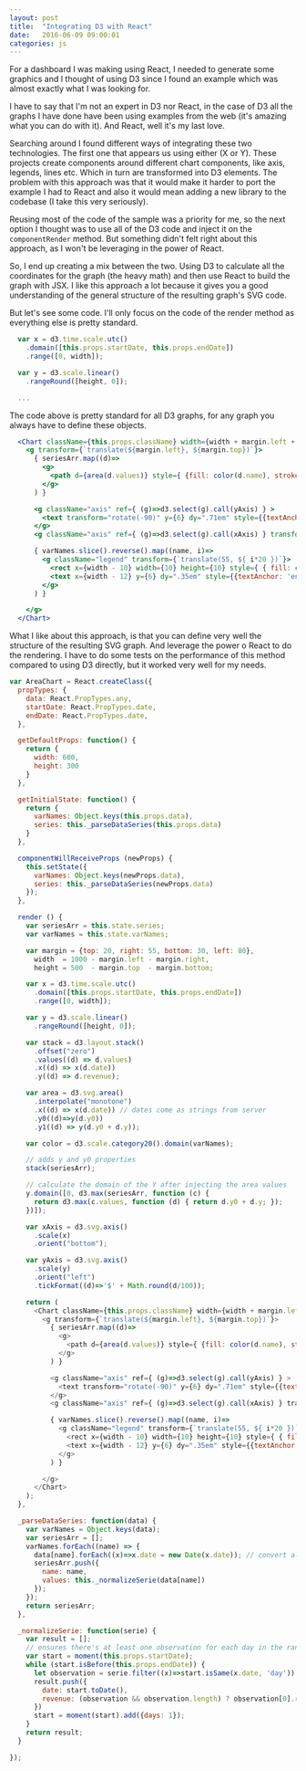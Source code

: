 ```yaml
---
layout: post
title:  "Integrating D3 with React"
date:   2016-06-09 09:00:01
categories: js
---
```


For a dashboard I was making using React, I needed to generate some graphics and I thought of using D3 since I found an example which was almost exactly what I was looking for.

I have to say that I'm not an expert in D3 nor React, in the case of D3 all the graphs I have done have been using examples from the web (it's amazing what you can do with it). And React, well it's my last love.

Searching around I found different ways of integrating these two technologies. The first one that appears us using either (X or Y). These projects create components around different chart components, like axis, legends, lines etc. Which in turn are transformed into D3 elements. The problem with this approach was that it would make it harder to port the example I had to React and also it would mean adding a new library to the codebase (I take this very seriously).

Reusing most of the code of the sample was a priority for me, so the next option I thought was to use all of the D3 code and inject it on the `componentRender` method. But something didn't felt right about this approach, as I won't be leveraging in the power of React.

So, I end up creating a mix between the two. Using D3 to calculate all the coordinates for the graph (the heavy math) and then use React to build the graph with JSX. I like this approach a lot because it gives you a good understanding of the general structure of the resulting graph's SVG code.

But let's see some code. I'll only focus on the code of the render method as everything else is pretty standard. 

```js
  var x = d3.time.scale.utc()
    .domain([this.props.startDate, this.props.endDate])
    .range([0, width]);

  var y = d3.scale.linear()
    .rangeRound([height, 0]);

  ...

```

The code above is pretty standard for all D3 graphs, for any graph you always have to define these objects.

```jsx
  <Chart className={this.props.className} width={width + margin.left + margin.right} height={height + margin.top + margin.bottom}>
    <g transform={`translate(${margin.left}, ${margin.top})`}>
      { seriesArr.map((d)=>
        <g>
          <path d={area(d.values)} style={ {fill: color(d.name), stroke: 'grey'} }></path>
        </g>
      ) }

      <g className="axis" ref={ (g)=>d3.select(g).call(yAxis) } >
        <text transform="rotate(-90)" y={6} dy=".71em" style={{textAnchor: 'end'}}>Revenue</text>
      </g>
      <g className="axis" ref={ (g)=>d3.select(g).call(xAxis) } transform={ `translate(0, ${height})` } />

      { varNames.slice().reverse().map((name, i)=>
        <g className="legend" transform={`translate(55, ${ i*20 })`}>
          <rect x={width - 10} width={10} height={10} style={ { fill: color(name), stroke: 'grey'} } />
          <text x={width - 12} y={6} dy=".35em" style={{textAnchor: 'end'}}> { name } </text>
        </g>
      ) }

    </g>
  </Chart>
```

What I like about this approach, is that you can define very well the structure of the resulting SVG graph. And leverage the power o React to do the rendering. I have to do some tests on the performance of this method compared to using D3 directly, but it worked very well for my needs.




```js
var AreaChart = React.createClass({
  propTypes: {
    data: React.PropTypes.any,
    startDate: React.PropTypes.date,
    endDate: React.PropTypes.date,
  },

  getDefaultProps: function() {
    return {
      width: 600,
      height: 300
    }
  },

  getInitialState: function() {
    return {
      varNames: Object.keys(this.props.data),
      series: this._parseDataSeries(this.props.data)
    }
  },

  componentWillReceiveProps (newProps) {
    this.setState({
      varNames: Object.keys(newProps.data),
      series: this._parseDataSeries(newProps.data)
    });
  },

  render () {
    var seriesArr = this.state.series;
    var varNames = this.state.varNames;

    var margin = {top: 20, right: 55, bottom: 30, left: 80},
      width  = 1000 - margin.left - margin.right,
      height = 500  - margin.top  - margin.bottom;

    var x = d3.time.scale.utc()
      .domain([this.props.startDate, this.props.endDate])
      .range([0, width]);

    var y = d3.scale.linear()
      .rangeRound([height, 0]);

    var stack = d3.layout.stack()
      .offset("zero")
      .values((d) => d.values)
      .x((d) => x(d.date))
      .y((d) => d.revenue);

    var area = d3.svg.area()
      .interpolate("monotone")
      .x((d) => x(d.date)) // dates come as strings from server
      .y0((d)=>y(d.y0))
      .y1((d) => y(d.y0 + d.y));

    var color = d3.scale.category20().domain(varNames);

    // adds y and y0 properties
    stack(seriesArr);

    // calculate the domain of the Y after injecting the area values
    y.domain([0, d3.max(seriesArr, function (c) {
      return d3.max(c.values, function (d) { return d.y0 + d.y; });
    })]);

    var xAxis = d3.svg.axis()
      .scale(x)
      .orient("bottom");

    var yAxis = d3.svg.axis()
      .scale(y)
      .orient("left")
      .tickFormat((d)=>'$' + Math.round(d/100));

    return (
      <Chart className={this.props.className} width={width + margin.left + margin.right} height={height + margin.top + margin.bottom}>
        <g transform={`translate(${margin.left}, ${margin.top})`}>
          { seriesArr.map((d)=>
            <g>
              <path d={area(d.values)} style={ {fill: color(d.name), stroke: 'grey'} }></path>
            </g>
          ) }

          <g className="axis" ref={ (g)=>d3.select(g).call(yAxis) } >
            <text transform="rotate(-90)" y={6} dy=".71em" style={{textAnchor: 'end'}}>Revenue</text>
          </g>
          <g className="axis" ref={ (g)=>d3.select(g).call(xAxis) } transform={ `translate(0, ${height})` } />

          { varNames.slice().reverse().map((name, i)=>
            <g className="legend" transform={`translate(55, ${ i*20 })`}>
              <rect x={width - 10} width={10} height={10} style={ { fill: color(name), stroke: 'grey'} } />
              <text x={width - 12} y={6} dy=".35em" style={{textAnchor: 'end'}}> { name } </text>
            </g>
          ) }

        </g>
      </Chart>
    );
  },

  _parseDataSeries: function(data) {
    var varNames = Object.keys(data);
    var seriesArr = [];
    varNames.forEach((name) => {
      data[name].forEach((x)=>x.date = new Date(x.date)); // convert all date objects to dates
      seriesArr.push({
        name: name,
        values: this._normalizeSerie(data[name])
      });
    });
    return seriesArr;
  },

  _normalizeSerie: function(serie) {
    var result = [];
    // ensures there's at least one observation for each day in the range
    var start = moment(this.props.startDate);
    while (start.isBefore(this.props.endDate)) {
      let observation = serie.filter((x)=>start.isSame(x.date, 'day'));
      result.push({
        date: start.toDate(),
        revenue: (observation && observation.length) ? observation[0].revenue : 0,
      })
      start = moment(start).add({days: 1});
    }
    return result;
  }

});
```